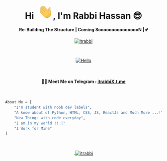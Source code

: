 
<h1 align="center">Hi  &nbsp;<a href="http://itrabbi.com/"><img src="https://raw.githubusercontent.com/itrabbi/itrabbi/master/Hi.gif" width="48"></a>, I'm Rabbi Hassan 😎</h1>


<h4 align="center">Re-Building The Structure | Coming SoooooooooooooooN | 💕 </h4>

<p align="center"> <a href="https://github.com/itrabbi/"><img width="170px" height="24" src="https://komarev.com/ghpvc/?username=itrabbi&label=PROFILE%20VISITORS&color=blueviolet&style=flat-square" alt="itrabbi" /></a> </p><br>

<p align="center"><a href="https://itrabbi.com/"><img src="https://sdk.bitmoji.com/render/panel/7ff431c5-0042-4ded-81e5-a5514a9e677a-73722fee-603d-4ad6-a574-ee66da7461b3-v1.png?transparent=1&palette=1" alt="Hello" width="170" height="170"/></a></p><br>


<h4 align="center">🏴‍☠️ Meet Me on Telegram : <a href="https://itrabbiX.t.me">itrabbiX.t.me</a></h4>

<br>

```py
About Me = [
    "I'm student with noob dev labels",
    "A know about of Python, HTML, CSS, JS, ReactJs and Much More ...!",
    "New Things with code everyday",
    "I am in my world !! 💞"
    "I Work for Mine"
]
```
<br><a href="https://itrabbi.com/"><p align="center">&nbsp;<img align="center" href="https://github.com/itrabbi" src="https://github-readme-stats.vercel.app/api?username=itrabbi&theme=algolia&show_icons=true" alt="itrabbi"/></p></a>



